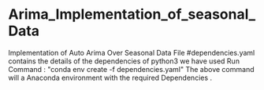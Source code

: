 # Arima_Implementation_of_seasonal_Data
Implementation of Auto Arima Over Seasonal Data
File #dependencies.yaml contains the details of the dependencies of python3 we have used
Run Command : "conda env create -f dependencies.yaml"
The above command will a Anaconda environment with the required Dependencies .
